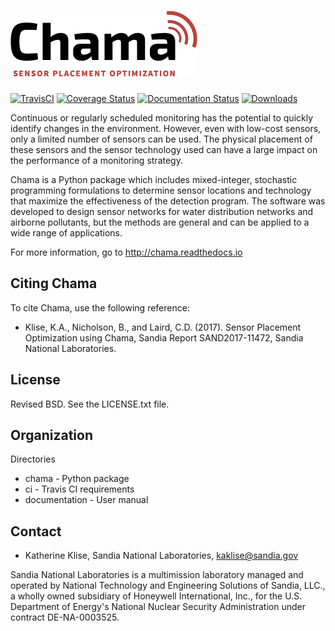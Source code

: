 ![Chama](documentation/figures/logo.png)
=========================================

[![TravisCI](https://travis-ci.org/sandialabs/chama.svg?branch=master)](https://travis-ci.org/sandialabs/chama)
[![Coverage Status](https://coveralls.io/repos/github/sandialabs/chama/badge.svg?branch=master)](https://coveralls.io/github/sandialabs/chama?branch=master)
[![Documentation Status](https://readthedocs.org/projects/chama/badge/?version=latest)](http://chama.readthedocs.io/en/latest/?badge=latest)
[![Downloads](https://pepy.tech/badge/chama)](https://pepy.tech/project/chama)

Continuous or regularly scheduled monitoring has the potential to quickly 
identify changes in the environment. However, even with low-cost sensors, only 
a limited number of sensors can be used. 
The physical placement of these sensors and the sensor technology used can have 
a large impact on the performance of a monitoring strategy.  

Chama is a Python package which includes mixed-integer, stochastic 
programming formulations to determine sensor locations and technology that maximize 
the effectiveness of the detection program. 
The software was developed to design sensor networks for water distribution networks and airborne pollutants, 
but the methods are general and 
can be applied to a wide range of applications.

For more information, go to http://chama.readthedocs.io

Citing Chama
-----------------

To cite Chama, use the following reference:

* Klise, K.A., Nicholson, B., and Laird, C.D. (2017). Sensor Placement Optimization using Chama, Sandia Report SAND2017-11472, Sandia National Laboratories.

License
------------

Revised BSD.  See the LICENSE.txt file.

Organization
------------

Directories
  * chama - Python package
  * ci - Travis CI requirements
  * documentation - User manual

Contact
-------
   * Katherine Klise, Sandia National Laboratories, kaklise@sandia.gov
   
Sandia National Laboratories is a multimission laboratory managed and operated by National Technology and 
Engineering Solutions of Sandia, LLC., a wholly owned subsidiary of Honeywell International, Inc., for the 
U.S. Department of Energy's National Nuclear Security Administration under contract DE-NA-0003525.
